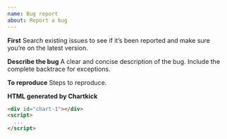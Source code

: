```yaml
---
name: Bug report
about: Report a bug
---
```


**First**
Search existing issues to see if it’s been reported and make sure you’re on the latest version.

**Describe the bug**
A clear and concise description of the bug. Include the complete backtrace for exceptions.

**To reproduce**
Steps to reproduce.

**HTML generated by Chartkick**

```html
<div id="chart-1"></div>
<script>
  ...
</script>
```
